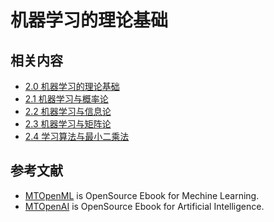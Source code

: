 # 机器学习的理论基础

## 相关内容
* [2.0 机器学习的理论基础](./20-ml-basic-theory.md)
* [2.1 机器学习与概率论](./21-ml-probability-theory.md)
* [2.2 机器学习与信息论](./22-ml-info-theory.md)
* [2.3 机器学习与矩阵论](./23-ml-matrix.md)
* [2.4 学习算法与最小二乘法](./24-ml-learning-least-squares.md)

## 参考文献
* [MTOpenML](https://github.com/media-tm/MTOpenML) is OpenSource Ebook for  Mechine  Learning.
* [MTOpenAI](https://github.com/media-tm/MTOpenAI) is OpenSource Ebook for  Artificial Intelligence.
